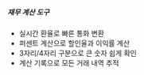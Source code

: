 ##### 재무 계산 도구

- 실시간 환율로 빠른 통화 변환
- 퍼센트 계산으로 할인율과 이익률 계산
- 3자리/4자리 구분으로 큰 숫자 쉽게 확인
- 계산 기록으로 모든 거래 내역 추적
